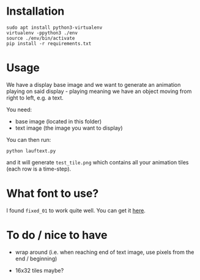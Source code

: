 # Installation

```
sudo apt install python3-virtualenv
virtualenv -ppython3 ./env
source ./env/bin/activate
pip install -r requirements.txt
```

# Usage

We have a display base image and we want to generate an
animation playing on said display - playing meaning
we have an object moving from right to left, e.g.
a text.

You need:
- base image (located in this folder)
- text image (the image you want to display)

You can then run:

```
python lauftext.py
```

and it will generate `test_tile.png` which contains
all your animation tiles (each row is a time-step).

# What font to use?

I found `fixed_01` to work quite well. You can get it
[here](http://www.orgdot.com/aliasfonts/fixed_01.zip).

# To do / nice to have

- wrap around (i.e. when reaching end of text image,
  use pixels from the end / beginning)

- 16x32 tiles maybe?
